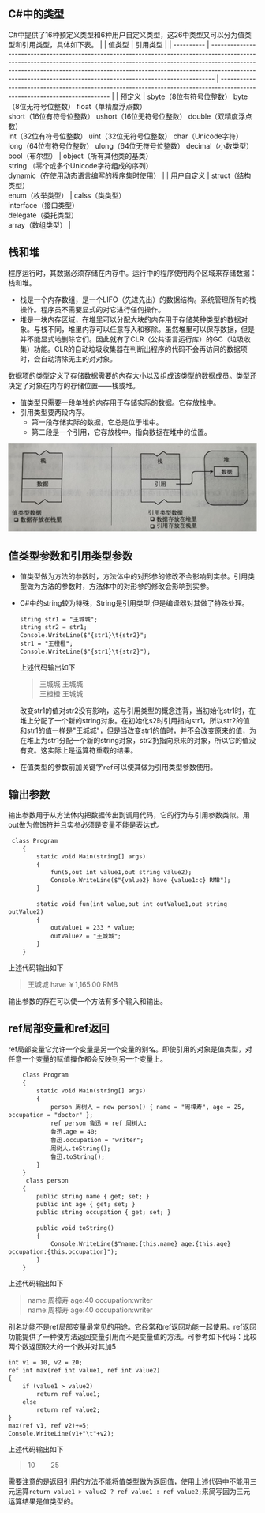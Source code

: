 ## C#中的类型
C#中提供了16种预定义类型和6种用户自定义类型，这26中类型又可以分为值类型和引用类型，具体如下表。
|            | 值类型                                                                                                                                                                                                                                                                                                                    | 引用类型                                                                                                                  |
| ---------- | ------------------------------------------------------------------------------------------------------------------------------------------------------------------------------------------------------------------------------------------------------------------------------------------------------------------------- | ------------------------------------------------------------------------------------------------------------------------- |
| 预定义     | sbyte（8位有符号位整数） byte（8位无符号位整数） float（单精度浮点数）<br>short（16位有符号位整数） ushort（16位无符号位整数） double（双精度浮点数）<br>int（32位有符号位整数） uint（32位无符号位整数） char（Unicode字符）<br>long（64位有符号位整数） ulong（64位无符号位整数） decimal（小数类型）<br>bool（布尔型） | object（所有其他类的基类）<br> string （零个或多个Unicode字符组成的序列）<br> dynamic（在使用动态语言编写的程序集时使用） |
| 用户自定义 | struct（结构类型） <br> enum（枚举类型）                                                                                                                                                                                                                                                                                  | calss（类类型） <br> interface（接口类型） <br> delegate（委托类型） <br> array（数组类型）                               |

## 栈和堆
程序运行时，其数据必须存储在内存中。运行中的程序使用两个区域来存储数据：栈和堆。
* 栈是一个内存数组，是一个LIFO（先进先出）的数据结构。系统管理所有的栈操作。程序员不需要显式的对它进行任何操作。
* 堆是一块内存区域，在堆里可以分配大块的内存用于存储某种类型的数据对象。与栈不同，堆里内存可以任意存入和移除。虽然堆里可以保存数据，但是并不能显式地删除它们。因此就有了CLR（公共语言运行库）的GC（垃圾收集）功能。CLR的自动垃圾收集器在判断出程序的代码不会再访问的数据项时，会自动清除无主的对对象。

数据项的类型定义了存储数据需要的内存大小以及组成该类型的数据成员。类型还决定了对象在内存的存储位置——栈或堆。
* 值类型只需要一段单独的内存用于存储实际的数据。它存放栈中。
* 引用类型要两段内存。
  * 第一段存储实际的数据，它总是位于堆中。
  * 第二段是一个引用，它存放栈中。指向数据在堆中的位置。
  
![栈和堆](../../Image/DotNet/CSharp语言特性/2021-12-14_1.png)

## 值类型参数和引用类型参数
* 值类型做为方法的参数时，方法体中的对形参的修改不会影响到实参。引用类型做为方法的参数时，方法体中的对形参的修改会影响到实参。
* C#中的string较为特殊，String是引用类型,但是编译器对其做了特殊处理。
  ```
  string str1 = "王城城";
  string str2 = str1;
  Console.WriteLine($"{str1}\t{str2}";            
  str1 = "王橙橙";
  Console.WriteLine($"{str1}\t{str2}");
  ```
  上述代码输出如下

  >王城城  王城城<br>王橙橙  王城城

  改变str1的值对str2没有影响，这与引用类型的概念违背，当初始化str1时，在堆上分配了一个新的string对象。在初始化s2时引用指向str1，所以str2的值和str1的值一样是"王城城"，但是当改变str1的值时，并不会改变原来的值，为在堆上为str1分配一个新的string对象，str2扔指向原来的对象，所以它的值没有变。这实际上是运算符重载的结果。
* 在值类型的参数前加关键字`ref`可以使其做为引用类型参数使用。
## 输出参数
输出参数用于从方法体内把数据传出到调用代码，它的行为与引用参数类似。用out做为修饰符并且实参必须是变量不能是表达式。
```
 class Program
    {
        static void Main(string[] args)
        {
            fun(5,out int value1,out string value2);
            Console.WriteLine($"{value2} have {value1:c} RMB");
        }

        static void fun(int value,out int outValue1,out string outValue2)
        {
            outValue1 = 233 * value;
            outValue2 = "王城城";
        }
    }
```
上述代码输出如下
>王城城 have ￥1,165.00 RMB

输出参数的存在可以使一个方法有多个输入和输出。

## ref局部变量和ref返回
ref局部变量它允许一个变量是另一个变量的别名。即使引用的对象是值类型，对任意一个变量的赋值操作都会反映到另一个变量上。
```
    class Program
    {
        static void Main(string[] args)
        {  
            person 周树人 = new person() { name = "周樟寿", age = 25, occupation = "doctor" };
            ref person 鲁迅 = ref 周树人;
            鲁迅.age = 40; 
            鲁迅.occupation = "writer";
            周树人.toString();
            鲁迅.toString();
        }
    }
     class person 
    {
        public string name { get; set; }
        public int age { get; set; }
        public string occupation { get; set; }

        public void toString()
        {
            Console.WriteLine($"name:{this.name} age:{this.age} occupation:{this.occupation}");
        }
    }
```
上述代码输出如下
>name:周樟寿 age:40 occupation:writer<br>name:周樟寿 age:40 occupation:writer

别名功能不是ref局部变量最常见的用途。它经常和ref返回功能一起使用。ref返回功能提供了一种使方法返回变量引用而不是变量值的方法。可参考如下代码：比较两个数返回较大的一个数并对其加5
```
int v1 = 10, v2 = 20;
ref int max(ref int value1, ref int value2)
{
    if (value1 > value2)
        return ref value1;
    else
        return ref value2;
}
max(ref v1, ref v2)+=5;
Console.WriteLine(v1+"\t"+v2);
```
上述代码输出如下
>10 &emsp;&emsp;25

需要注意的是返回引用的方法不能将值类型做为返回值，使用上述代码中不能用三元运算`return value1 > value2 ? ref value1 : ref value2;`来简写因为三元运算结果是值类型的。
